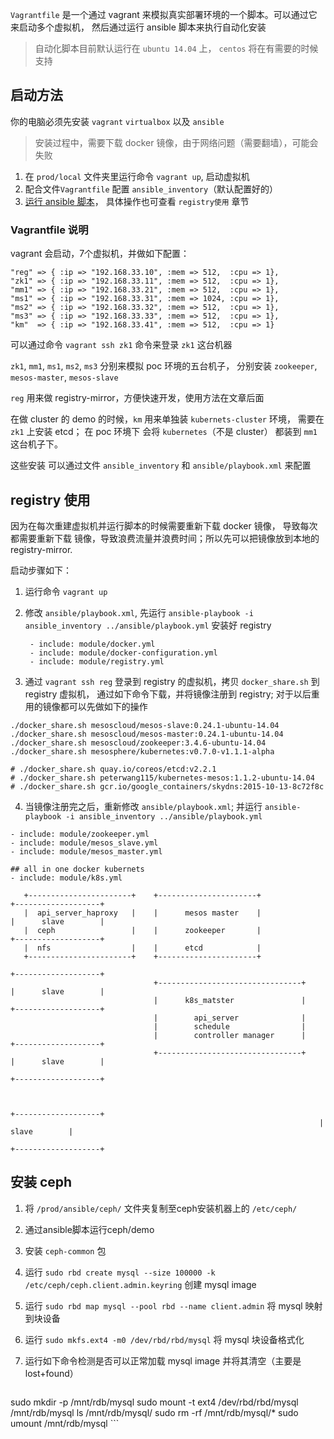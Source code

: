 
`Vagrantfile` 是一个通过 vagrant 来模拟真实部署环境的一个脚本。可以通过它来启动多个虚拟机，
然后通过运行 ansible 脚本来执行自动化安装

> 自动化脚本目前默认运行在 `ubuntu 14.04` 上， `centos` 将在有需要的时候支持

## 启动方法

你的电脑必须先安装 `vagrant` `virtualbox` 以及 `ansible`

> 安装过程中，需要下载 docker 镜像，由于网络问题（需要翻墙），可能会失败

1. 在 `prod/local` 文件夹里运行命令 `vagrant up`, 启动虚拟机
2. 配合文件`Vagrantfile` 配置 `ansible_inventory`（默认配置好的）
3. [运行 ansible 脚本](https://github.com/peterwangpei/mesos-poc/tree/master/prod/ansible)，
具体操作也可查看 `registry使用` 章节

### Vagrantfile 说明

vagrant 会启动，7个虚拟机，并做如下配置：

~~~~~~
"reg" => { :ip => "192.168.33.10", :mem => 512,  :cpu => 1},
"zk1" => { :ip => "192.168.33.11", :mem => 512,  :cpu => 1},
"mm1" => { :ip => "192.168.33.21", :mem => 512,  :cpu => 1},
"ms1" => { :ip => "192.168.33.31", :mem => 1024, :cpu => 1},
"ms2" => { :ip => "192.168.33.32", :mem => 512,  :cpu => 1},
"ms3" => { :ip => "192.168.33.33", :mem => 512,  :cpu => 1},
"km"  => { :ip => "192.168.33.41", :mem => 512,  :cpu => 1}
~~~~~~

可以通过命令 `vagrant ssh zk1` 命令来登录 `zk1` 这台机器

`zk1`, `mm1`, `ms1`, `ms2`, `ms3` 分别来模拟 poc 环境的五台机子，
分别安装 `zookeeper`, `mesos-master`, `mesos-slave`

`reg` 用来做 registry-mirror，方便快速开发，使用方法在文章后面

在做 cluster 的 demo 的时候，`km` 用来单独装 `kubernets-cluster` 环境，
需要在 `zk1` 上安装 etcd； 在 poc 环境下 会将 `kubernetes`（不是 cluster） 都装到 `mm1` 这台机子下。

这些安装 可以通过文件 `ansible_inventory` 和 `ansible/playbook.xml` 来配置

## registry 使用

因为在每次重建虚拟机并运行脚本的时候需要重新下载 docker 镜像，
导致每次都需要重新下载 镜像，导致浪费流量并浪费时间；所以先可以把镜像放到本地的 registry-mirror.

启动步骤如下：

1. 运行命令 `vagrant up`
2. 修改 `ansible/playbook.xml`, 先运行  `ansible-playbook -i ansible_inventory ../ansible/playbook.yml` 安装好 registry

    ~~~~~~
     - include: module/docker.yml
     - include: module/docker-configuration.yml
     - include: module/registry.yml
    ~~~~~~
3. 通过 `vagrant ssh reg` 登录到 registry 的虚拟机，拷贝 `docker_share.sh` 到 registry 虚拟机，
通过如下命令下载，并将镜像注册到 registry; 对于以后重用的镜像都可以先做如下的操作

~~~~~~
./docker_share.sh mesoscloud/mesos-slave:0.24.1-ubuntu-14.04
./docker_share.sh mesoscloud/mesos-master:0.24.1-ubuntu-14.04
./docker_share.sh mesoscloud/zookeeper:3.4.6-ubuntu-14.04
./docker_share.sh mesosphere/kubernetes:v0.7.0-v1.1.1-alpha

# ./docker_share.sh quay.io/coreos/etcd:v2.2.1
# ./docker_share.sh peterwang115/kubernetes-mesos:1.1.2-ubuntu-14.04
# ./docker_share.sh gcr.io/google_containers/skydns:2015-10-13-8c72f8c
~~~~~~

4. 当镜像注册完之后，重新修改 `ansible/playbook.xml`; 并运行 `ansible-playbook -i ansible_inventory ../ansible/playbook.yml`

~~~~~~
- include: module/zookeeper.yml
- include: module/mesos_slave.yml
- include: module/mesos_master.yml

## all in one docker kubernets
- include: module/k8s.yml
~~~~~~



       +-----------------------+    +----------------------+                  +-------------------+
       |  api_server_haproxy   |    |      mesos master    |                  |      slave        |
       |  ceph                 |    |      zookeeper       |                  +-------------------+
       |  nfs                  |    |      etcd            |
       +-----------------------+    +----------------------+
                                                                              +-------------------+
                                    +--------------------------------+        |      slave        |
                                    |      k8s_matster               |        +-------------------+
                                    |        api_server              |
                                    |        schedule                |
                                    |        controller manager      |        +-------------------+
                                    +--------------------------------+        |      slave        |
                                                                              +-------------------+
     

                                                                         +-------------------+
                                                                         |      slave        |
                                                                         +-------------------+


## 安装 ceph
1. 将 `/prod/ansible/ceph/` 文件夹复制至ceph安装机器上的 `/etc/ceph/`
2. 通过ansible脚本运行ceph/demo
3. 安装 `ceph-common` 包
4. 运行 `sudo rbd create mysql --size 100000 -k /etc/ceph/ceph.client.admin.keyring` 创建 mysql image
5. 运行 `sudo rbd map mysql --pool rbd --name client.admin` 将 mysql 映射到块设备
6. 运行 `sudo mkfs.ext4 -m0 /dev/rbd/rbd/mysql` 将 mysql 块设备格式化
7. 运行如下命令检测是否可以正常加载 mysql image 并将其清空（主要是lost+found）

    ```
sudo mkdir -p /mnt/rdb/mysql
sudo mount -t ext4 /dev/rbd/rbd/mysql /mnt/rdb/mysql
ls /mnt/rdb/mysql/
sudo rm -rf /mnt/rdb/mysql/*
sudo umount /mnt/rdb/mysql
    ```
